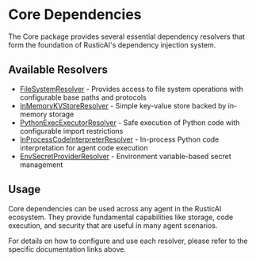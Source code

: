 # Core Dependencies

The Core package provides several essential dependency resolvers that form the foundation of RusticAI's dependency injection system.

## Available Resolvers

- [FileSystemResolver](filesystem.md) - Provides access to file system operations with configurable base paths and protocols
- [InMemoryKVStoreResolver](in_memory_kvstore.md) - Simple key-value store backed by in-memory storage
- [PythonExecExecutorResolver](python_exec_executor.md) - Safe execution of Python code with configurable import restrictions
- [InProcessCodeInterpreterResolver](in_process_interpreter.md) - In-process Python code interpretation for agent code execution
- [EnvSecretProviderResolver](env_secret_provider.md) - Environment variable-based secret management

## Usage

Core dependencies can be used across any agent in the RusticAI ecosystem. They provide fundamental capabilities like storage, code execution, and security that are useful in many agent scenarios.

For details on how to configure and use each resolver, please refer to the specific documentation links above. 